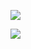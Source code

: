 ![](https://www.facebook.com/tr?id=230760458342560&ev=PageView&noscript=1)

![](https://www.facebook.com/tr?id=532391497438691&ev=PageView&noscript=1)
